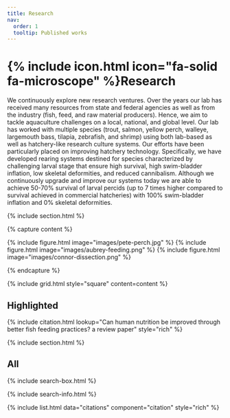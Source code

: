 ```yaml
---
title: Research
nav:
  order: 1
  tooltip: Published works
---
```

# {% include icon.html icon="fa-solid fa-microscope" %}Research

We continuously explore new research ventures. Over the years our lab has received many resources from state and federal agencies as well as from the industry (fish, feed, and raw material producers). Hence, we aim to tackle aquaculture challenges on a local, national, and global level. Our lab has worked with multiple species (trout, salmon, yellow perch, walleye, largemouth bass, tilapia, zebrafish, and shrimp) using both lab-based as well as hatchery-like research culture systems. Our efforts have been particularly placed on improving hatchery technology. Specifically, we have developed rearing systems destined for species characterized by challenging larval stage that ensure high survival, high swim-bladder inflation, low skeletal deformities, and reduced cannibalism. Although we continuously upgrade and improve our systems today we are able to achieve 50-70% survival of larval percids (up to 7 times higher compared to survival achieved in commercial hatcheries) with 100% swim-bladder inflation and 0% skeletal deformities. 

{% include section.html %}

{% capture content %}

{% include figure.html image="images/pete-perch.jpg" %}
{% include figure.html image="images/aubrey-feeding.png" %}
{% include figure.html image="images/connor-dissection.png" %}

{% endcapture %}

{% include grid.html style="square" content=content %}

## Highlighted

{% include citation.html lookup="Can human nutrition be improved through better fish feeding practices? a review paper" style="rich" %}

{% include section.html %}

## All

{% include search-box.html %}

{% include search-info.html %}

{% include list.html data="citations" component="citation" style="rich" %}
